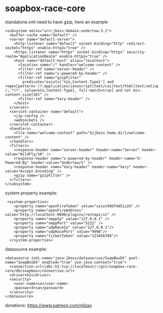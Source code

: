 # soapbox-race-core

standalone.xml need to have gzip, here an example


    <subsystem xmlns="urn:jboss:domain:undertow:3.1">
      <buffer-cache name="default" />
      <server name="default-server">
        <http-listener name="default" socket-binding="http" redirect-socket="https" enable-http2="true" />
        <https-listener name="https" socket-binding="https" security-realm="ApplicationRealm" enable-http2="true" />
        <host name="default-host" alias="localhost">
          <location name="/" handler="welcome-content" />
          <filter-ref name="server-header" />
          <filter-ref name="x-powered-by-header" />
          <filter-ref name="gzipFilter"
            predicate="exists['%{o,Content-Type}'] and regex[pattern='(?:application/javascript|text/css|text/html|text/xml|application/json|application/xml)(;.*)?', value=%{o,Content-Type}, full-match=true] and not min-content-size[10]" />
          <filter-ref name="Vary-header" />
        </host>
      </server>
      <servlet-container name="default">
        <jsp-config />
        <websockets />
      </servlet-container>
      <handlers>
        <file name="welcome-content" path="${jboss.home.dir}/welcome-content" />
      </handlers>
      <filters>
        <response-header name="server-header" header-name="Server" header-value="WildFly/10" />
        <response-header name="x-powered-by-header" header-name="X-Powered-By" header-value="Undertow/1" />
        <response-header name="Vary-header" header-name="Vary" header-value="Accept-Encoding" />
        <gzip name="gzipFilter" />
      </filters>
    </subsystem>
    
    
system property example:

	 <system-properties>
	    <property name="openFireToken" value="xzxzx99df4d51z2d" />
	    <property name="openFireAddress" value="http://localhost:9090/plugins/restapi/v1" />
	    <property name="xmppIp" value="127.0.0.1" />
	    <property name="xmppPort" value="5222" />
	    <property name="udpRaceIp" value="127.0.0.1"/>
        <property name="udpRacePort" value="9998"/>
        <property name="ticketToken" value="123456789"/>
	  </system-properties>
	  
	  
datasource example:

	<datasource jndi-name="java:jboss/datasources/SoapBoxDS" pool-name="SoapBoxDS" enabled="true" use-java-context="true">
	  <connection-url>jdbc:h2:tcp://localhost/~/git/soapbox-race-core/db/soapbox</connection-url>
	  <driver>h2</driver>
	  <security>
	    <user-name>sa</user-name>
	    <password>sa</password>
	  </security>
	</datasource>

donations: https://www.patreon.com/nilzao
